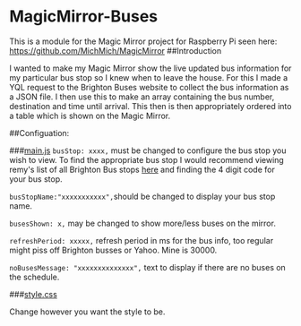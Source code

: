 # MagicMirror-Buses
This is a module for the Magic Mirror project for Raspberry Pi seen here: https://github.com/MichMich/MagicMirror
##Introduction

I wanted to make my Magic Mirror show the live updated bus information for my particular bus stop so I knew when to leave the house.
For this I made a YQL request to the Brighton Buses website to collect the bus information as a JSON file. 
I then use this to make an array containing the bus number, destination and time until arrival.
This then is then appropriately ordered into a table which is shown on the Magic Mirror.

##Configuation:

###[main.js](brightonBuses/main.js)
`busStop: xxxx,` must be changed to configure the bus stop you wish to view. To find the appropriate bus stop I would recommend viewing remy's list of all Brighton Bus stops [here](https://github.com/remy/brighton-buses/blob/master/data/all_stops.kml) and finding the 4 digit code for your bus stop.

`busStopName:"xxxxxxxxxxx",`should be changed to display your bus stop name.

`busesShown: x,` may be changed to show more/less buses on the mirror.

`refreshPeriod: xxxxx,` refresh period in ms for the bus info, too regular might piss off Brighton busses or Yahoo. Mine is 30000.

`noBusesMessage: "xxxxxxxxxxxxxx",` text to display if there are no buses on the schedule.

###[style.css](brightonBuses/style.css)

Change however you want the style to be.

